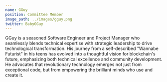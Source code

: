 ```yaml
---
name: GGuy
position: Committee Member
image_path: ../images/gguy.png
twitter: BabyGGuy
---
```


GGuy is a seasoned Software Engineer and Project Manager who seamlessly blends technical expertise with strategic leadership to drive technological transformation. His journey from a self-described "Wannabe Futurist" in his teens has evolved into a thoughtful vision for blockchain's future, emphasizing both technical excellence and community development. He advocates that revolutionary technology emerges not just from exceptional code, but from empowering the brilliant minds who use and create it.

